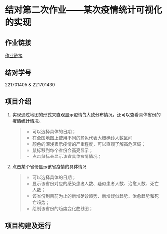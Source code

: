 # 结对第二次作业——某次疫情统计可视化的实现

## 作业链接
[作业链接](https://edu.cnblogs.com/campus/fzu/2020SPRINGS/homework/10460)

## 结对学号
221701405 & 221701430

## 项目介绍

1. 实现通过地图的形式来直观显示疫情的大致分布情况，还可以查看具体省份的疫情统计情况。
    > * 可以选择具体的日期；
    > * 在全国地图上使用不同的颜色代表大概确诊人数区间
    > * 颜色的深浅表示疫情的严重程度，可以直观了解高危区域；
    > * 鼠标移到每个省份会高亮显示；
    > * 点击鼠标会显示该省具体疫情情况；

2. 点击某个省份显示该省疫情的具体情况
    > * 可以选择具体的日期；
    > * 显示该省份对应的感染患者人数、疑似患者人数、治愈人数、死亡人数；
    > * 该省份到目前为止的新增确诊趋势、新增疑似趋势、治愈趋势和死亡趋势；
    > * 绘制该省份的趋势变化曲线图；



## 项目构建及运行

